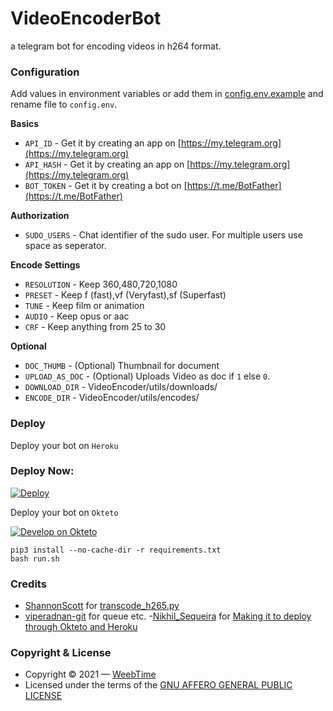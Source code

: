 # VideoEncoderBot
 a telegram bot for encoding videos in h264 format.


### Configuration
Add values in environment variables or add them in [config.env.example](/VideoEncoder/config.env.example) and rename file to `config.env`.

**Basics**
- `API_ID` - Get it by creating an app on [https://my.telegram.org](https://my.telegram.org)
- `API_HASH` - Get it by creating an app on [https://my.telegram.org](https://my.telegram.org)
- `BOT_TOKEN` - Get it by creating a bot on [https://t.me/BotFather](https://t.me/BotFather)

**Authorization**
- `SUDO_USERS` - Chat identifier of the sudo user. For multiple users use space as seperator.

**Encode Settings**
- `RESOLUTION` - Keep 360,480,720,1080
- `PRESET` - Keep f (fast),vf (Veryfast),sf (Superfast)
- `TUNE` - Keep film or animation
- `AUDIO` - Keep opus or aac
- `CRF` - Keep anything from 25 to 30

**Optional**
- `DOC_THUMB` - (Optional) Thumbnail for document 
- `UPLOAD_AS_DOC` - (Optional) Uploads Video as doc if `1` else `0`.
- `DOWNLOAD_DIR` - VideoEncoder/utils/downloads/
- `ENCODE_DIR` - VideoEncoder/utils/encodes/


### Deploy
Deploy your bot on `Heroku`
  
### Deploy Now:
[![Deploy](https://www.herokucdn.com/deploy/button.svg)](https://dashboard.heroku.com/new?template=https://github.com/NikhilBakugo/Video-Encoder-Bot)

Deploy your bot on `Okteto`
  
[![Develop on Okteto](https://okteto.com/develop-okteto.svg)](https://cloud.okteto.com)


```
pip3 install --no-cache-dir -r requirements.txt
bash run.sh
```

### Credits
- [ShannonScott](https://gist.github.com/ShannonScott) for [transcode_h265.py](https://gist.github.com/ShannonScott/6d807fc59bfa0356eee64fad66f9d9a8)
- [viperadnan-git](https://github.com/viperadnan-git/video-encoder-bot) for queue etc.
-[Nikhil_Sequeira](https://github.com/NikhilBakugo/VideoEncoder-bot) for [Making it to deploy through Okteto and Heroku](https://github.com/NikhilBakugo/VideoEncoder-bot)

### Copyright & License
- Copyright &copy; 2021 &mdash; [WeebTime](https://github.com/WeebTime)
- Licensed under the terms of the [GNU AFFERO GENERAL PUBLIC LICENSE](./LICENSE)
